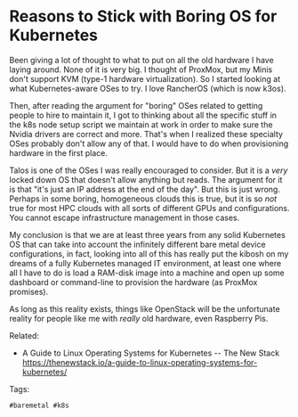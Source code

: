 # Reasons to Stick with Boring OS for Kubernetes

Been giving a lot of thought to what to put on all the old hardware I
have laying around. None of it is very big. I thought of ProxMox, but my
Minis don't support KVM (type-1 hardware virtualization). So I started
looking at what Kubernetes-aware OSes to try. I love RancherOS (which is
now k3os).

Then, after reading the argument for "boring" OSes related to getting
people to hire to maintain it, I got to thinking about all the specific
stuff in the k8s node setup script we maintain at work in order to make
sure the Nvidia drivers are correct and more. That's when I realized 
these specialty OSes probably don't allow any of that. I
would have to do when provisioning hardware in the first place. 

Talos is one of the OSes I was really encouraged to consider. But it is
a *very* locked down OS that doesn't allow anything but reads. The
argument for it is that "it's just an IP address at the end of the day".
But this is just wrong. Perhaps in some boring, homogeneous clouds this
is true, but it is so *not* true for most HPC clouds with all sorts of
different GPUs and configurations. You cannot escape infrastructure
management in those cases.

My conclusion is that we are at least three years from any solid
Kubernetes OS that can take into account the infinitely different bare
metal device configurations, in fact, looking into all of this has
really put the kibosh on my dreams of a fully Kubernetes managed IT
environment, at least one where all I have to do is load a RAM-disk
image into a machine and open up some dashboard or command-line to
provision the hardware (as ProxMox promises).

As long as this reality exists, things like OpenStack will be the
unfortunate reality for people like me with *really* old hardware, even
Raspberry Pis.

Related:

* A Guide to Linux Operating Systems for Kubernetes -- The New Stack  
  <https://thenewstack.io/a-guide-to-linux-operating-systems-for-kubernetes/>

Tags:

    #baremetal #k8s
